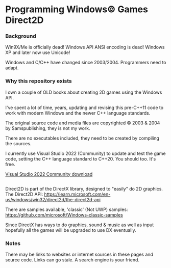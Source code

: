 # Programming Windows© Games Direct2D

### Background

Win9X/Me is officially dead!  Windows API ANSI encoding is dead!  Windows XP and later now use Unicode!

Windows and C/C++ have changed since 2003/2004.  Programmers need to adapt.

### Why this repository exists

I own a couple of OLD books about creating 2D games using the Windows API.

I've spent a lot of time, years, updating and revising this pre-C++11 code to work with modern Windows and the newer C++ language standards.

The original source code and media files are copyrighted © 2003 & 2004 by Samspublishing, they is not my work.

There are no executables included, they need to be created by compiling the sources.

I currently use Visual Studio 2022 (Community) to update and test the game code, setting the C++ language standard to C++20.  You should too.  It's free.

[Visual Studio 2022 Community download](https://visualstudio.microsoft.com/vs/community/)

##

Direct2D is part of the DirectX library, designed to "easily" do 2D graphics.  The Direct2D API: https://learn.microsoft.com/en-us/windows/win32/direct2d/the-direct2d-api

There are samples available, 'classic' (Not UWP) samples: https://github.com/microsoft/Windows-classic-samples

Since DirectX has ways to do graphics, sound & music as well as input hopefully all the games will be upgraded to use DX eventually.

### Notes

There may be links to websites or internet sources in these pages and source code. Links can go stale. A search engine is your friend.
